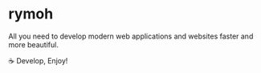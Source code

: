 # rymoh

All you need to develop modern web applications and websites faster and more beautiful.

☕ Develop, Enjoy!
